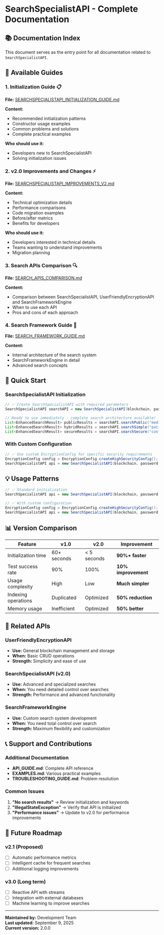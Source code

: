 # SearchSpecialistAPI - Complete Documentation

## 📚 Documentation Index

This document serves as the entry point for all documentation related to `SearchSpecialistAPI`.

## 📖 Available Guides

### 1. **Initialization Guide** 📋
**File:** [SEARCHSPECIALISTAPI_INITIALIZATION_GUIDE.md](SEARCHSPECIALISTAPI_INITIALIZATION_GUIDE.md)

**Content:**
- Recommended initialization patterns
- Constructor usage examples
- Common problems and solutions
- Complete practical examples

**Who should use it:**
- Developers new to SearchSpecialistAPI
- Solving initialization issues

### 2. **v2.0 Improvements and Changes** ⚡
**File:** [SEARCHSPECIALISTAPI_IMPROVEMENTS_V2.md](SEARCHSPECIALISTAPI_IMPROVEMENTS_V2.md)

**Content:**
- Technical optimization details
- Performance comparisons
- Code migration examples
- Before/after metrics
- Benefits for developers

**Who should use it:**
- Developers interested in technical details
- Teams wanting to understand improvements
- Migration planning

### 3. **Search APIs Comparison** 🔍
**File:** [SEARCH_APIS_COMPARISON.md](SEARCH_APIS_COMPARISON.md)

**Content:**
- Comparison between SearchSpecialistAPI, UserFriendlyEncryptionAPI and SearchFrameworkEngine
- When to use each API
- Pros and cons of each approach

### 4. **Search Framework Guide** 🔧
**File:** [SEARCH_FRAMEWORK_GUIDE.md](SEARCH_FRAMEWORK_GUIDE.md)

**Content:**
- Internal architecture of the search system
- SearchFrameworkEngine in detail
- Advanced search concepts

## 🚀 Quick Start

### SearchSpecialistAPI Initialization
```java
// ✅ Create SearchSpecialistAPI with required parameters
SearchSpecialistAPI searchAPI = new SearchSpecialistAPI(blockchain, password, privateKey);

// Ready to use immediately - complete search architecture available!
List<EnhancedSearchResult> publicResults = searchAPI.searchPublic("medical records");    // Fast public-only
List<EnhancedSearchResult> hybridResults = searchAPI.searchSimple("patient data");      // Hybrid search
List<EnhancedSearchResult> secureResults = searchAPI.searchSecure("confidential", password); // Encrypted-only
```

### With Custom Configuration
```java
// ✅ Use custom EncryptionConfig for specific security requirements
EncryptionConfig config = EncryptionConfig.createHighSecurityConfig();
SearchSpecialistAPI api = new SearchSpecialistAPI(blockchain, password, privateKey, config);
```

## 💡 Usage Patterns

```java
// ✅ Standard initialization
SearchSpecialistAPI api = new SearchSpecialistAPI(blockchain, password, privateKey);

// ✅ With custom configuration
EncryptionConfig config = EncryptionConfig.createHighSecurityConfig();
SearchSpecialistAPI api = new SearchSpecialistAPI(blockchain, password, privateKey, config);
```

## 📊 Version Comparison

| Feature | v1.0 | v2.0 | Improvement |
|---------|------|------|-------------|
| Initialization time | 60+ seconds | < 5 seconds | **90%+ faster** |
| Test success rate | 90% | 100% | **10% improvement** |
| Usage complexity | High | Low | **Much simpler** |
| Indexing operations | Duplicated | Optimized | **50% reduction** |
| Memory usage | Inefficient | Optimized | **50% better** |

## 🔧 Related APIs

### UserFriendlyEncryptionAPI
- **Use:** General blockchain management and storage
- **When:** Basic CRUD operations
- **Strength:** Simplicity and ease of use

### SearchSpecialistAPI (v2.0)
- **Use:** Advanced and specialized searches
- **When:** You need detailed control over searches
- **Strength:** Performance and advanced functionality

### SearchFrameworkEngine
- **Use:** Custom search system development
- **When:** You need total control over search
- **Strength:** Maximum flexibility and customization

## 📞 Support and Contributions

### Additional Documentation
- **API_GUIDE.md**: Complete API reference
- **EXAMPLES.md**: Various practical examples
- **TROUBLESHOOTING_GUIDE.md**: Problem resolution

### Common Issues
1. **"No search results"** → Review initialization and keywords
2. **"IllegalStateException"** → Verify that API is initialized
3. **"Performance issues"** → Update to v2.0 for performance improvements

## 🎯 Future Roadmap

### v2.1 (Proposed)
- [ ] Automatic performance metrics
- [ ] Intelligent cache for frequent searches
- [ ] Additional logging improvements

### v3.0 (Long term)
- [ ] Reactive API with streams
- [ ] Integration with external databases
- [ ] Machine learning to improve searches

---

**Maintained by:** Development Team  
**Last updated:** September 9, 2025  
**Current version:** 2.0.0